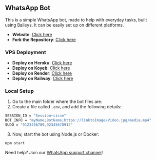 ## WhatsApp Bot

This is a simple WhatsApp bot, made to help with everyday tasks, built using Baileys. It can be easily set up on different platforms.

- **Website**: [Click here](https://fxop-web.vercel.app)
- **Fork the Repository**: [Click here](https://github.com/FXastro/fxop-md/fork)

### VPS Deployment

- **Deploy on Heroku**: [Click here](https://www.heroku.com/deploy?template=https://github.com/FXastro/fxop-md)
- **Deploy on Koyeb**: [Click here](https://app.koyeb.com/services/deploy?type=docker&image=docker.io/fxastro/fxop-md&name=fxop-md-demo)
- **Deploy on Render**: [Click here](https://render.com/deploy?repo=https://github.com/FXastro/fxop-md)
- **Deploy on Railway**: [Click here](https://railway.app/new/template?template=https://github.com/FXastro/fxop-md)

### Local Setup

1. Go to the main folder where the bot files are.
2. Create a file called `.env`, and add the following details:

```bash
SESSION_ID = "Session~sisne"
BOT_INFO = "myName;BotName;https://linktoImage/Video.jpg/media.mp4"
SUDO = "9123456789,92345678912"
```

3. Now, start the bot using Node.js or Docker:

```bash
npm start
```

Need help? Join our [WhatsApp support channel](https://whatsapp.com/channel/0029VambPbJ2f3ERs37HvM2J)!
